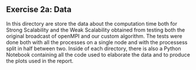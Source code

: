 ## Exercise 2a: Data

In this directory are store the data about the computation time both for Strong Scalability and the Weak Scalability obtained from testing both the original broadcast of openMPI and our custom algorithm. The tests were done both with all the processes on a single node and with the processess split in half between two. Inside of each directory, there is also a Python Notebook containing all the code used to elaborate the data and to produce the plots used in the report.